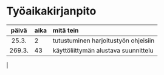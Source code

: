 # Työaikakirjanpito

| päivä | aika | mitä tein  |
| :----:|:-----| :-----|
| 25.3. | 2   | tutustuminen harjoitustyön ohjeisiin |
| 269.3. | 43    | käyttöliittymän alustava suunnittelu |
| 
